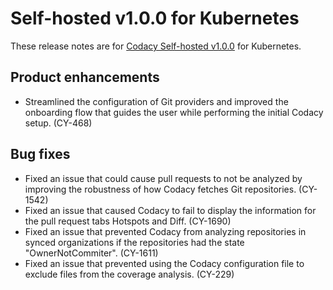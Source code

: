 # Self-hosted v1.0.0 for Kubernetes

These release notes are for [Codacy Self-hosted v1.0.0](https://github.com/codacy/chart/releases/tag/1.0.0) for Kubernetes.

## Product enhancements

-   Streamlined the configuration of Git providers and improved the onboarding flow that guides the user while performing the initial Codacy setup. (CY-468)

## Bug fixes

-   Fixed an issue that could cause pull requests to not be analyzed by improving the robustness of how Codacy fetches Git repositories. (CY-1542)
-   Fixed an issue that caused Codacy to fail to display the information for the pull request tabs Hotspots and Diff. (CY-1690)
-   Fixed an issue that prevented Codacy from analyzing repositories in synced organizations if the repositories had the state "OwnerNotCommiter". (CY-1611)
-   Fixed an issue that prevented using the Codacy configuration file to exclude files from the coverage analysis. (CY-229)

